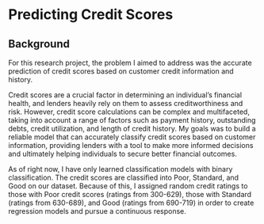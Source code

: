 # Predicting Credit Scores

## Background
For this research project, the problem I aimed to address was the accurate prediction of credit scores based on customer credit information and history. 

Credit scores are a crucial factor in determining an individual’s financial health, and lenders heavily rely on them to assess creditworthiness and risk. However, credit score calculations can be complex and multifaceted, taking into account a range of factors such as payment history, outstanding debts, credit utilization, and length of credit history. My goals was to build a reliable model that can accurately classify credit scores based on customer information, providing lenders with a tool to make more informed decisions and ultimately helping individuals to secure better financial outcomes.

As of right now, I have only learned classification models with binary classification. The credit scores are classified into Poor, Standard, and Good on our dataset. Because of this, I assigned random credit ratings to those with Poor credit scores (ratings from 300-629), those with Standard (ratings from 630-689), and Good (ratings from 690-719) in order to create regression models and pursue a continuous response.

